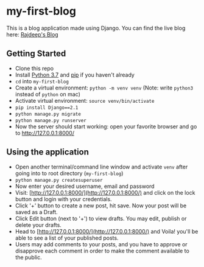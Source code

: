 # my-first-blog

This is a blog application made using Django.
You can find the live blog here: [Rajdeep's Blog](https://rajdeepbharati.pythonanywhere.com)

## Getting Started
* Clone this repo
* Install [Python 3.7](https://www.python.org/downloads/) and [pip](https://pypi.org/project/pip/) if you haven't already
* ```cd``` into ```my-first-blog```
* Create a virtual environment: ```python -m venv venv``` (Note: write ```python3``` instead of ```python``` on mac)
* Activate virtual environment: ```source venv/bin/activate```
* ```pip install Django==2.1```
* ```python manage.py migrate```
* ```python manage.py runserver```
* Now the server should start working: open your favorite browser and go to http://127.0.0.1:8000/

## Using the application
* Open another terminal/command line window and activate ```venv``` after going into to root directory (```my-first-blog```)
* ```python manage.py createsuperuser```
* Now enter your desired username, email and password
* Visit: [http://127.0.0.1:8000/](http://127.0.0.1:8000/) and click on the lock button and login with your credentials.
* Click '+' button to create a new post, hit save. Now your post will be saved as a Draft.
* Click Edit button (next to '+') to view drafts. You may edit, publish or delete your drafts.
* Head to [http://127.0.0.1:8000/](http://127.0.0.1:8000/) and Voila! you'll be able to see a list of your published posts.
* Users may add comments to your posts, and you have to approve or disapprove each comment in order to make the comment available to the public.